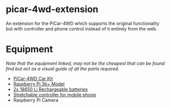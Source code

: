 # picar-4wd-extension
An extension for the PiCar-4WD which supports the original functionality but with controller and phone control instead of it entirely from the web.

# Equipment
_Note that the equipment linked, may not be the cheapest that can be found find but act as a visual guide of all the parts required_.
- [PiCar-4WD Car Kit](https://www.sunfounder.com/products/raspberry-pi-car-robot-kit-4wd?variant=43805575839979)
- [Raspberry Pi 3b+ Model](https://www.amazon.co.uk/Raspberry-Pi-3-Model-B/dp/B07BDR5PDW/ref=sr_1_2?crid=YGJYRDAXUSJ5&dib=eyJ2IjoiMSJ9.QRQnlDldrZ1kG52N6yCs7nxOXdbEU2xF61v3PeJEOOsXIvt2YY4bNasUeAbeSKFahCu1jBe2H7slJ4HIvp5575SaW-3u1smMaZLvCYP_drKE7kmMHGXfdI2IaguU9hLG0d8adRX0ESRI_yILf7voiVbwqNSLBs1cQ_kabpzYkqGndcyxokRn3vo324PjXMIkyXT-72bbvClxRW1qMcOlHjWCONfViYjuyO1e6NE3Zv0.mpLVrNmZ15D4OhnQEZNthCxZvr9DRf7DKrghaj6WXMw&dib_tag=se&keywords=raspberry+pi+3b%2B&qid=1712531351&sprefix=raspberry+pi+3b%2B%2Caps%2C90&sr=8-2)
- [2x 18650 Li Rechargeable batteries](https://www.amazon.co.uk/PAISUE-Capacity-Rechargeable-Batteries-Charging/dp/B0B2LL2FL4/ref=sr_1_9?crid=2918FB8U2O8EQ&dib=eyJ2IjoiMSJ9.h459TbWMkV2eSdFy4dHgtGBCo2uWh_9P3_07C0pfFxxDZeE7vKivbJDh4-g0z56uExpCZtVzH0S_ZuuNKCdj0SXFYmcIY2UqkG8oYsEGhR9jJpfCL2lN155Sqc0npEMyRe22BMj4M1Pm6k8vQc-vYTMyHoFznj7IUht7IvZC_8Z3UgR-A8OWdXlSiagPC1T5MnPzjIhzQvmpRda_dYcdXmzI5IBskG2OgYw6sCQaP-4.HzVrTc5LvWPi26pPIjDO2y66T9h0KPqwTZy84HSFxcQ&dib_tag=se&keywords=18650+rechargeable+battery+3.7V&qid=1712531287&sprefix=18650+rechargeable+battery+3.7v%2Caps%2C86&sr=8-9)
- [Stretchable controller for mobile phone](https://www.amazon.co.uk/dp/B0BSR6D2C5?psc=1&ref=ppx_yo2ov_dt_b_product_details)
- Raspberry Pi Camera
